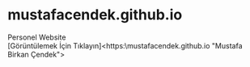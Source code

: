 # mustafacendek.github.io
Personel Website  
[Görüntülemek İçin Tıklayın]<https:\\mustafacendek.github.io "Mustafa Birkan Çendek">
